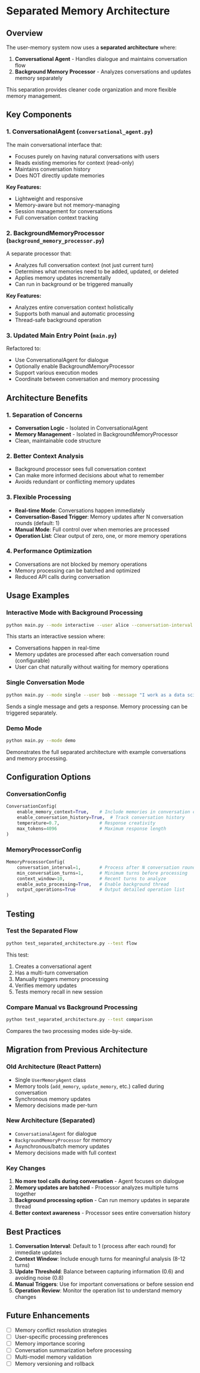 # Separated Memory Architecture

## Overview

The user-memory system now uses a **separated architecture** where:

1. **Conversational Agent** - Handles dialogue and maintains conversation flow
2. **Background Memory Processor** - Analyzes conversations and updates memory separately

This separation provides cleaner code organization and more flexible memory management.

## Key Components

### 1. ConversationalAgent (`conversational_agent.py`)

The main conversational interface that:
- Focuses purely on having natural conversations with users
- Reads existing memories for context (read-only)
- Maintains conversation history
- Does NOT directly update memories

**Key Features:**
- Lightweight and responsive
- Memory-aware but not memory-managing
- Session management for conversations
- Full conversation context tracking

### 2. BackgroundMemoryProcessor (`background_memory_processor.py`)

A separate processor that:
- Analyzes full conversation context (not just current turn)
- Determines what memories need to be added, updated, or deleted
- Applies memory updates incrementally
- Can run in background or be triggered manually

**Key Features:**
- Analyzes entire conversation context holistically
- Supports both manual and automatic processing
- Thread-safe background operation

### 3. Updated Main Entry Point (`main.py`)

Refactored to:
- Use ConversationalAgent for dialogue
- Optionally enable BackgroundMemoryProcessor
- Support various execution modes
- Coordinate between conversation and memory processing

## Architecture Benefits

### 1. Separation of Concerns
- **Conversation Logic** - Isolated in ConversationalAgent
- **Memory Management** - Isolated in BackgroundMemoryProcessor
- Clean, maintainable code structure

### 2. Better Context Analysis
- Background processor sees full conversation context
- Can make more informed decisions about what to remember
- Avoids redundant or conflicting memory updates

### 3. Flexible Processing
- **Real-time Mode**: Conversations happen immediately
- **Conversation-Based Trigger**: Memory updates after N conversation rounds (default: 1)
- **Manual Mode**: Full control over when memories are processed
- **Operation List**: Clear output of zero, one, or more memory operations

### 4. Performance Optimization
- Conversations are not blocked by memory operations
- Memory processing can be batched and optimized
- Reduced API calls during conversation

## Usage Examples

### Interactive Mode with Background Processing

```bash
python main.py --mode interactive --user alice --conversation-interval 1
```

This starts an interactive session where:
- Conversations happen in real-time
- Memory updates are processed after each conversation round (configurable)
- User can chat naturally without waiting for memory operations

### Single Conversation Mode

```bash
python main.py --mode single --user bob --message "I work as a data scientist at TechCorp"
```

Sends a single message and gets a response. Memory processing can be triggered separately.

### Demo Mode

```bash
python main.py --mode demo
```

Demonstrates the full separated architecture with example conversations and memory processing.

## Configuration Options

### ConversationConfig

```python
ConversationConfig(
    enable_memory_context=True,    # Include memories in conversation context
    enable_conversation_history=True,  # Track conversation history
    temperature=0.7,               # Response creativity
    max_tokens=4096                # Maximum response length
)
```

### MemoryProcessorConfig

```python
MemoryProcessorConfig(
    conversation_interval=1,       # Process after N conversation rounds
    min_conversation_turns=1,      # Minimum turns before processing
    context_window=10,             # Recent turns to analyze
    enable_auto_processing=True,   # Enable background thread
    output_operations=True         # Output detailed operation list
)
```

## Testing

### Test the Separated Flow

```bash
python test_separated_architecture.py --test flow
```

This test:
1. Creates a conversational agent
2. Has a multi-turn conversation
3. Manually triggers memory processing
4. Verifies memory updates
5. Tests memory recall in new session

### Compare Manual vs Background Processing

```bash
python test_separated_architecture.py --test comparison
```

Compares the two processing modes side-by-side.

## Migration from Previous Architecture

### Old Architecture (React Pattern)
- Single `UserMemoryAgent` class
- Memory tools (`add_memory`, `update_memory`, etc.) called during conversation
- Synchronous memory updates
- Memory decisions made per-turn

### New Architecture (Separated)
- `ConversationalAgent` for dialogue
- `BackgroundMemoryProcessor` for memory
- Asynchronous/batch memory updates
- Memory decisions made with full context

### Key Changes
1. **No more tool calls during conversation** - Agent focuses on dialogue
2. **Memory updates are batched** - Processor analyzes multiple turns together
3. **Background processing option** - Can run memory updates in separate thread
4. **Better context awareness** - Processor sees entire conversation history

## Best Practices

1. **Conversation Interval**: Default to 1 (process after each round) for immediate updates
2. **Context Window**: Include enough turns for meaningful analysis (8-12 turns)
3. **Update Threshold**: Balance between capturing information (0.6) and avoiding noise (0.8)
4. **Manual Triggers**: Use for important conversations or before session end
5. **Operation Review**: Monitor the operation list to understand memory changes

## Future Enhancements

- [ ] Memory conflict resolution strategies
- [ ] User-specific processing preferences
- [ ] Memory importance scoring
- [ ] Conversation summarization before processing
- [ ] Multi-model memory validation
- [ ] Memory versioning and rollback
